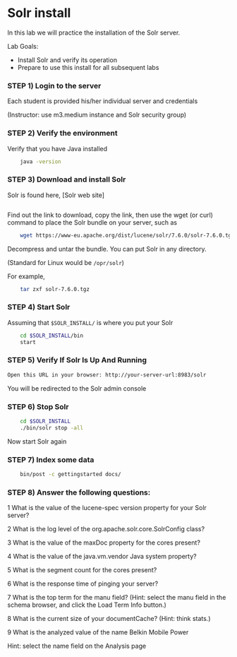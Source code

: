 # Solr install

In this lab we will practice the installation of the Solr server.


Lab Goals:

* Install Solr and verify its operation
* Prepare to use this install for all subsequent labs

### STEP 1) Login to the server
 
Each student is provided his/her individual server and credentials

(Instructor: use m3.medium instance and Solr security group)

### STEP 2) Verify the environment

Verify that you have Java installed 
```bash
    java -version
```
### STEP 3) Download and install Solr

Solr is found here, [Solr web site]
```bash(https://www-eu.apache.org/dist/lucene/solr/7.6.0) 
```

Find out the link to download, copy the link, then use the wget (or curl) command to place the Solr bundle on your server, such as


```bash
    wget https://www-eu.apache.org/dist/lucene/solr/7.6.0/solr-7.6.0.tgz
```

Decompress and untar the bundle. You can put Solr in any directory.

(Standard for Linux would be `/opr/solr`)

For example,
```bash
    tar zxf solr-7.6.0.tgz
```
### STEP 4) Start Solr

Assuming that `$SOLR_INSTALL/` is where you put your Solr

```bash
    cd $SOLR_INSTALL/bin 
    start
```    

### STEP 5) Verify If Solr Is Up And Running
```bash
Open this URL in your browser: http://your-server-url:8983/solr
```
You will be redirected to the Solr admin console

### STEP 6) Stop Solr

```bash
    cd $SOLR_INSTALL
    ./bin/solr stop -all
```

Now start Solr again


### STEP 7) Index some data
```bash
    bin/post -c gettingstarted docs/
```
### STEP 8) Answer the following questions:

1 What is the value of the lucene-spec version property for your Solr server?

2 What is the log level of the org.apache.solr.core.SolrConfig class?

3 What is the value of the maxDoc property for the cores present?

4 What is the value of the java.vm.vendor Java system property?

5 What is the segment count for the cores present?

6 What is the response time of pinging your server?

7 What is the top term for the manu field? (Hint: select the manu field in the schema
browser, and click the Load Term Info button.)

8 What is the current size of your documentCache? (Hint: think stats.)

9 What is the analyzed value of the name Belkin Mobile Power

Hint: select the name field on the Analysis page
